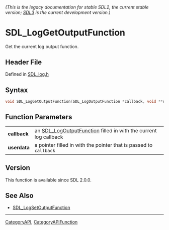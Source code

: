 ###### (This is the legacy documentation for stable SDL2, the current stable version; [SDL3](https://wiki.libsdl.org/SDL3/) is the current development version.)
# SDL_LogGetOutputFunction

Get the current log output function.

## Header File

Defined in [SDL_log.h](https://github.com/libsdl-org/SDL/blob/SDL2/include/SDL_log.h)

## Syntax

```c
void SDL_LogGetOutputFunction(SDL_LogOutputFunction *callback, void **userdata);

```

## Function Parameters

|                  |                                                                                           |
| ---------------- | ----------------------------------------------------------------------------------------- |
| **callback**     | an [SDL_LogOutputFunction](SDL_LogOutputFunction) filled in with the current log callback |
| **userdata**     | a pointer filled in with the pointer that is passed to `callback`                         |

## Version

This function is available since SDL 2.0.0.

## See Also

- [SDL_LogSetOutputFunction](SDL_LogSetOutputFunction)

----
[CategoryAPI](CategoryAPI), [CategoryAPIFunction](CategoryAPIFunction)

